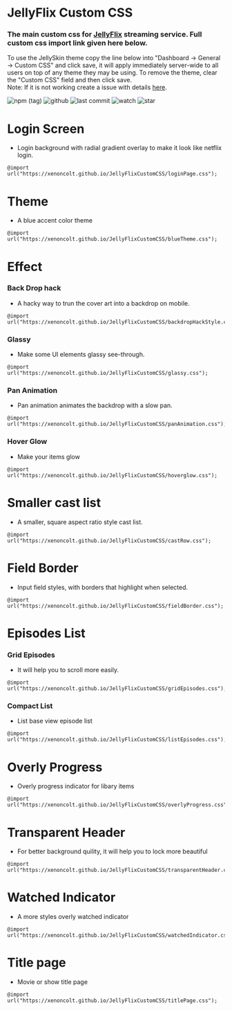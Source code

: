 # JellyFlix Custom CSS
### The main custom css for [JellyFlix](https://stream.jellyflix.ga) streaming service. Full custom css import link given here below. 

To use the JellySkin theme copy the line below into "Dashboard -> General -> Custom CSS" and click save, it will apply immediately server-wide to all users on top of any theme they may be using. To remove the theme, clear the "Custom CSS" field and then click save. <br> Note: If it is not working create a issue with details [here](https://github.com/xenoncolt/JellyFlixCustomCSS/issues).

![npm (tag)](https://img.shields.io/github/package-json/v/xenoncolt/JellyFlixCustomCSS?color=darkblue&style=plastic) ![github](https://img.shields.io/github/license/xenoncolt/JellyFlixCustomcss?style=plastic) ![last commit](https://img.shields.io/github/last-commit/xenoncolt/JellyFlixCustomCSS?style=plastic) ![watch](https://img.shields.io/github/watchers/xenoncolt/jellyflixcustomcss?style=plastic) ![star](https://img.shields.io/github/stars/xenoncolt/jellyflixcustomcss?style=social)


# Login Screen 
- Login background with radial gradient overlay to make it look like netflix login.
```
@import url("https://xenoncolt.github.io/JellyFlixCustomCSS/loginPage.css");
```

# Theme
- A blue accent color theme 
```
@import url("https://xenoncolt.github.io/JellyFlixCustomCSS/blueTheme.css");
```

# Effect
### Back Drop hack
- A hacky way to trun the cover art into a backdrop on mobile.
```
@import url("https://xenoncolt.github.io/JellyFlixCustomCSS/backdropHackStyle.css");
```

### Glassy
- Make some UI elements glassy see-through.
```
@import url("https://xenoncolt.github.io/JellyFlixCustomCSS/glassy.css");
```

### Pan Animation
- Pan animation animates the backdrop with a slow pan.
```
@import url("https://xenoncolt.github.io/JellyFlixCustomCSS/panAnimation.css");
```

### Hover Glow
- Make your items glow
```
@import url("https://xenoncolt.github.io/JellyFlixCustomCSS/hoverglow.css");
```

# Smaller cast list
- A smaller, square aspect ratio style cast list.
```
@import url("https://xenoncolt.github.io/JellyFlixCustomCSS/castRow.css");
```

# Field Border
- Input field styles, with borders that highlight when selected.
```
@import url("https://xenoncolt.github.io/JellyFlixCustomCSS/fieldBorder.css");
```

# Episodes List
### Grid Episodes
- It will help you to scroll more easily.
```
@import url("https://xenoncolt.github.io/JellyFlixCustomCSS/gridEpisodes.css");
```

### Compact List
- List base view episode list
```
@import url("https://xenoncolt.github.io/JellyFlixCustomCSS/listEpisodes.css");
```

# Overly Progress
- Overly progress indicator for libary items
```
@import url("https://xenoncolt.github.io/JellyFlixCustomCSS/overlyProgress.css");
```

# Transparent Header
- For better background quility, it will help you to lock more beautiful
```
@import url("https://xenoncolt.github.io/JellyFlixCustomCSS/transparentHeader.css");
```

# Watched Indicator
- A more styles overly watched indicator
```
@import url("https://xenoncolt.github.io/JellyFlixCustomCSS/watchedIndicator.css");
```

# Title page
- Movie or show title page 
```
@import url("https://xenoncolt.github.io/JellyFlixCustomCSS/titlePage.css");
```